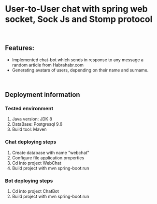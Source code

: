 <h1>User-to-User chat with spring web socket, Sock Js and Stomp protocol</h1>
<br/>
<h2>Features:</h2>
<ul>
    <li>Implemented chat-bot which sends in response to any message a random article from Habrahabr.com</li>
    <li>Generating avatars of users, depending on their name and surname.</li>
</ul>
<br/>
<h2>Deployment information</h2>
<h3>Tested environment</h3>
<ol>
    <li>Java version: JDK 8</li>
    <li>DataBase: Postgresql 9.6</li>
    <li>Build tool: Maven</li>
</ol>
<h3>Chat deploying steps</h3>
<ol>
    <li>Create database with name "webchat"</li>
    <li>Configure file application.properties</li>
    <li>Cd into project WebChat</li>
    <li>Build project with mvn spring-boot:run</li>
</ol>

<h3>Bot deploying steps</h3>
<ol>
    <li>Cd into project ChatBot</li>
    <li>Build project with mvn spring-boot:run</li>
</ol>



